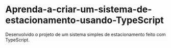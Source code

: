 # Aprenda-a-criar-um-sistema-de-estacionamento-usando-TypeScript
Desenvolvido o projeto de um sistema simples de estacionamento feito com TypeScript.
